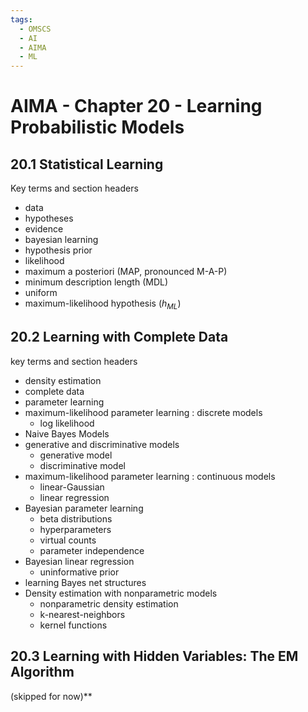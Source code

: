 ```yaml
---
tags:
  - OMSCS
  - AI
  - AIMA
  - ML
---
```

# AIMA - Chapter 20 - Learning Probabilistic Models

## 20.1 Statistical Learning
Key terms and section headers
- data
- hypotheses
- evidence
- bayesian learning
- hypothesis prior
- likelihood
- maximum a posteriori (MAP, pronounced M-A-P)
- minimum description length (MDL)
- uniform
- maximum-likelihood hypothesis ($h_{ML}$)

## 20.2 Learning with Complete Data
key terms and section headers
- density estimation
- complete data
- parameter learning
- maximum-likelihood parameter learning : discrete models
	- log likelihood
- Naive Bayes Models
- generative and discriminative models
	- generative model
	- discriminative model
- maximum-likelihood parameter learning : continuous models
	- linear-Gaussian
	- linear regression
- Bayesian parameter learning
	- beta distributions
	- hyperparameters
	- virtual counts
	- parameter independence
- Bayesian linear regression
	- uninformative prior
- learning Bayes net structures
- Density estimation with nonparametric models
	- nonparametric density estimation
	- k-nearest-neighbors
	- kernel functions

## 20.3 Learning with Hidden Variables: The EM Algorithm
(skipped for now)**